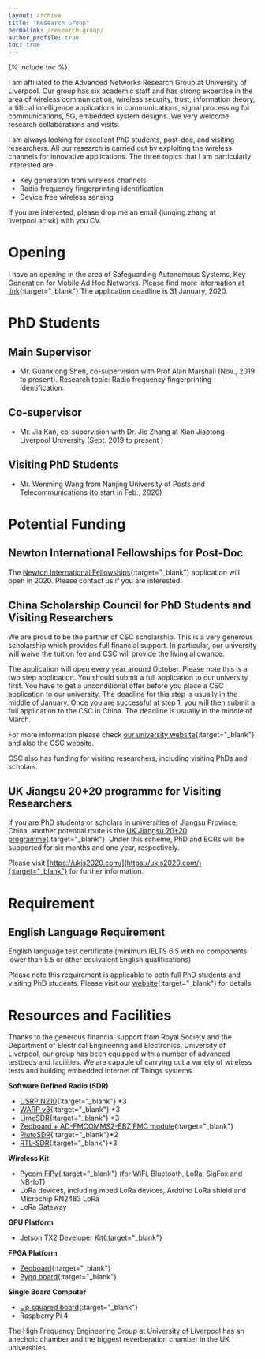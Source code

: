 ```yaml
---
layout: archive
title: "Research Group"
permalink: /research-group/
author_profile: true
toc: true
---
```


{% include toc %}

I am affiliated to the Advanced Networks Research Group at University of Liverpool. Our group has six academic staff and has strong expertise in the area of wireless communication, wireless security, trust, information theory, artificial intelligence applications in communications, signal processing for communications, 5G, embedded system designs. We very welcome research collaborations and visits.

I am always looking for excellent PhD students, post-doc, and visiting researchers. All our research is carried out by exploiting the wireless channels for  innovative applications. The three topics that I am particularly interested are
* Key generation from wireless channels
* Radio frequency fingerprinting identification
* Device free wireless sensing

If you are interested, please drop me an email (junqing.zhang at liverpool.ac.uk) with you CV. 

# Opening
I have an opening in the area of Safeguarding Autonomous Systems, Key Generation for Mobile Ad Hoc Networks. Please find more information at [link](https://www.liverpool.ac.uk/study/postgraduate-research/studentships/key-generation-for-mobile-ad-hoc-networks/){:target="_blank"} The application deadline is 31 January, 2020.

# PhD Students
## Main Supervisor
* Mr. Guanxiong Shen, co-supervision with Prof Alan Marshall (Nov., 2019 to present). Research topic: Radio frequency fingerprinting identification.

## Co-supervisor
* Mr. Jia Kan, co-supervision with Dr. Jie Zhang at Xian Jiaotong-Liverpool University (Sept. 2019 to present )

## Visiting PhD Students
* Mr. Wenming Wang from Nanjing University of Posts and Telecommunications (to start in Feb., 2020)

# Potential Funding
## Newton International Fellowships for Post-Doc
The [Newton International Fellowships](https://royalsociety.org/grants-schemes-awards/grants/newton-international/){:target="_blank"} application will open in 2020. Please contact us if you are interested.

## China Scholarship Council for PhD Students and Visiting Researchers
We are proud to be the partner of CSC scholarship. This is a very generous scholarship which provides full financial support. In particular, our university will waive the tuition fee and CSC will provide the living allowance.

The application will open every year around October. Please note this is a two step application. You should submit a full application to our university first. You have to get a unconditional offer before you place a CSC application to our university. The deadline for this step is usually in the middle of January. Once you are successful at step 1, you will then submit a full application to the CSC in China. The deadline is usually in the middle of March.

For more information please check [our university website](https://www.liverpool.ac.uk/study/postgraduate-research/fees-and-funding/scholarships-and-awards/the-university-of-liverpool-and-china-scholarship-council-awards/){:target="_blank"} and also the CSC website.

CSC also has funding for visiting researchers, including visiting PhDs and scholars.

## UK Jiangsu 20+20 programme for Visiting Researchers
If you are PhD students or scholars in universities of Jiangsu Province, China, another potential route is the [UK Jiangsu 20+20 programme](https://junqing-zhang.github.io/posts/2019/04/blog-post-uk-jiangsu-collaboration/){:target="_blank"}. Under this scheme, PhD and ECRs will be supported for six months and one year, respectively.

Please visit [https://ukjs2020.com/](https://ukjs2020.com/){:target="_blank"} for further information. 

# Requirement
## English Language Requirement
English language test certificate (minimum IELTS 6.5 with no components lower than 5.5 or other equivalent English qualifications)

Please note this requirement is applicable to both full PhD students and visiting PhD students. Please visit our [website](https://www.liverpool.ac.uk/study/international/apply/english-language/){:target="_blank"} for details.

# Resources and Facilities
Thanks to the generous financial support from Royal Society and the Department of Electrical Engineering and Electronics, University of Liverpool, our group has been equipped with a number of advanced testbeds and facilities. We are capable of carrying out a variety of wireless tests and building embedded Internet of Things systems.

**Software Defined Radio (SDR)**
* [USRP N210](https://www.ettus.com/all-products/un210-kit/){:target="_blank"} *3
* [WARP v3](https://www.warpproject.org/trac){:target="_blank"} *3
* [LimeSDR](https://www.crowdsupply.com/lime-micro/limesdr){:target="_blank"} *3
* [Zedboard + AD-FMCOMMS2-EBZ FMC module](http://zedboard.org/product/zedboard-sdr-ii-evaluation-kit){:target="_blank"}
* [PlutoSDR](https://www.analog.com/en/design-center/evaluation-hardware-and-software/evaluation-boards-kits/adalm-pluto.html){:target="_blank"}*2
* [RTL-SDR](https://www.rtl-sdr.com/about-rtl-sdr/){:target="_blank"}*3

**Wireless Kit**
* [Pycom FiPy](https://pycom.io/product/fipy/){:target="_blank"} (for WiFi, Bluetooth, LoRa, SigFox and NB-IoT)
* LoRa devices, including mbed LoRa devices, Arduino LoRa shield and Microchip RN2483 LoRa
* LoRa Gateway


**GPU Platform**
* [Jetson TX2 Developer Kit](https://developer.nvidia.com/embedded/jetson-tx2-developer-kit){:target="_blank"}

**FPGA Platform**
* [Zedboard](http://zedboard.org/product/zedboard){:target="_blank"}
* [Pynq board](http://www.pynq.io/){:target="_blank"}

**Single Board Computer**
* [Up squared board](https://up-board.org/upsquared/specifications/){:target="_blank"}
* Raspberry Pi 4

The High Frequency Engineering Group at University of Liverpool has an anechoic chamber and the biggest reverberation chamber in the UK universities.
